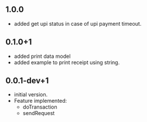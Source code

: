 ## 1.0.0

* added get upi status in case of upi payment timeout.

## 0.1.0+1

* added print data model
* added example to print receipt using string.

## 0.0.1-dev+1

* initial version.
* Feature implemented:  
  * doTransaction
  * sendRequest